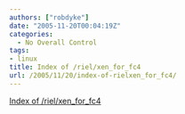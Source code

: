 ```yaml
---
authors: ["robdyke"]
date: "2005-11-20T00:04:19Z"
categories:
  - No Overall Control
tags:
- linux
title: Index of /riel/xen_for_fc4
url: /2005/11/20/index-of-rielxen_for_fc4/
---
```

[Index of /riel/xen\_for\_fc4](http://people.redhat.com/riel/xen_for_fc4/)